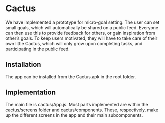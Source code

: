 # Cactus

We have implemented a prototype for micro-goal setting. The user can set small goals, which will automatically be shared on a public feed. Everyone can then use this to provide feedback for others, or gain inspiration from other’s goals. To keep users motivated, they will have to take care of their own little Cactus, which will only grow upon completing tasks, and participating in the public feed. 

## Installation
The app can be installed from the Cactus.apk in the root folder.

## Implementation
The main file is cactus/App.js. Most parts implemented are within the cactus/screens folder and cactus/components. These, respectively, make up the different screens in the app and their main subcomponents.
